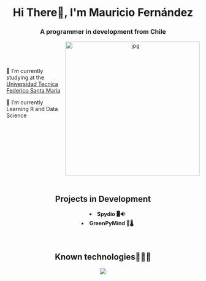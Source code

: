 <h1 align="center">Hi There👋, I'm Mauricio Fernández</h1>
<h3 align="center">A programmer in development from Chile</h3>
<a target="_blank" align="center">
  <img align="right" top="500" height="350" width="350" alt="jpg" src="https://www.todoenconce.cl/imagenes-eventos/upload/imagenes-pagina/todoenconce/447/67/grande/52131.jpg">
</a>
  <br/><br/><br/><br/>
    🔭 I’m currently studying at the <a href="https://usm.cl/" target="_blank">Universidad Tecnica Federico Santa Maria</a></p>
    🌱 I’m currently Learning R and Data Science</p>
<br/><br/><br/><br/><br/><br/><br/><br/><br/>
<h2 align="center">
  Projects in Development
</h2>
<div align="center">
  <ul style="list-style-position: inside;">
    <li><strong>Spydio 🖥️🔉</strong></li>
    <li><strong>GreenPyMind 🌱🌡️</strong></li>
  </ul>
</div>

<br/>
<h2 align="center">Known technologies👨🏻‍💻</h2>
<!--tech stack icons-->
<p align="center">
  <a href="https://skillicons.dev">
    <img src="https://skillicons.dev/icons?i=py,r,cpp,django,postgres,html,css,linux,latex,git&perline=12" />
  </a>
</p>
